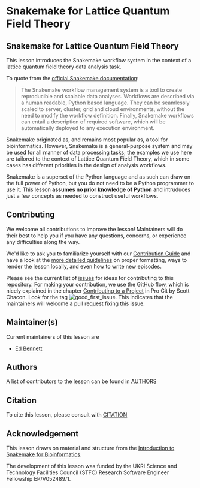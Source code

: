 # Snakemake for Lattice Quantum Field Theory

## Snakemake for Lattice Quantum Field Theory

This lesson introduces the Snakemake workflow system in the context of a lattice quantum field theory data
analysis task.

To quote from the [official Snakemake documentation](https://snakemake.readthedocs.io/):

> The Snakemake workflow management system is a tool to create reproducible and scalable data analyses.
> Workflows are described via a human readable, Python based language. They can be seamlessly scaled to
> server, cluster, grid and cloud environments, without the need to modify the workflow definition.
> Finally, Snakemake workflows can entail a description of required software, which will be automatically
> deployed to any execution environment.

Snakemake originated as, and remains most popular as, a tool for bioinformatics.
However,
Snakemake is a general-purpose system
and may be used for all manner of data processing tasks;
the examples we use here are tailored to the context of Lattice Quantum Field Theory,
which in some cases has different priorities in the design of analysis workflows.

Snakemake is a superset of the Python language and as such can draw on the full power of Python, but you
do not need to be a Python programmer to use it. This lesson **assumes no prior knowledge of Python** and
intruduces just a few concepts as needed to construct useful workflows.

## Contributing

We welcome all contributions to improve the lesson! Maintainers will do their best to help you if you have any
questions, concerns, or experience any difficulties along the way.

We'd like to ask you to familiarize yourself with our [Contribution Guide](CONTRIBUTING.md) and have a look at
the [more detailed guidelines][lesson-example] on proper formatting, ways to render the lesson locally, and even
how to write new episodes.

Please see the current list of [issues][issues]
for ideas for contributing to this repository. For making your contribution, we use the GitHub flow, which is
nicely explained in the chapter [Contributing to a Project](https://git-scm.com/book/en/v2/GitHub-Contributing-to-a-Project) in Pro Git
by Scott Chacon.
Look for the tag ![good\_first\_issue](https://img.shields.io/badge/-good%20first%20issue-gold.svg). This indicates that the maintainers
will welcome a pull request fixing this issue.

## Maintainer(s)

Current maintainers of this lesson are

- [Ed Bennett](https://github.com/edbennett)

## Authors

A list of contributors to the lesson can be found in [AUTHORS](AUTHORS)

## Citation

To cite this lesson, please consult with [CITATION](CITATION)

## Acknowledgement

This lesson draws on material and structure from the [Introduction to Snakemake for Bioinformatics][bio].

The development of this lesson was funded by
the UKRI Science and Technology Facilities Council (STFC)
Research Software Engineer Fellowship EP/V052489/1.

[bio]: https://github.com/carpentries-incubator/snakemake-novice-bioinformatics
[issues]: https://github.com/edbennett/snakemake-novice-lattice/issues
[lesson-example]: https://carpentries.github.io/lesson-example

